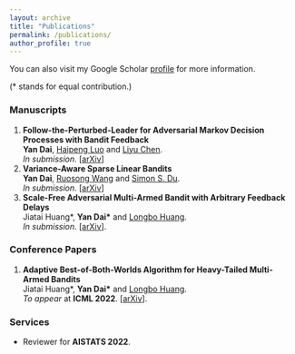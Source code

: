 ```yaml
---
layout: archive
title: "Publications"
permalink: /publications/
author_profile: true
---
```


You can also visit my Google Scholar [profile](https://scholar.google.com/citations?user=gkG4z3IAAAAJ) for more information.

(* stands for equal contribution.)

### Manuscripts

1. **Follow-the-Perturbed-Leader for Adversarial Markov Decision Processes with Bandit Feedback**  
**Yan Dai**, [Haipeng Luo](https://haipeng-luo.net/) and [Liyu Chen](https://lchenat.github.io/).  
*In submission*. \[[arXiv](https://arxiv.org/abs/2205.13451)\]
1. **Variance-Aware Sparse Linear Bandits**  
**Yan Dai**, [Ruosong Wang](https://www.cs.cmu.edu/~ruosongw/) and [Simon S. Du](https://simonshaoleidu.com/).  
*In submission*. \[[arXiv](https://arxiv.org/abs/2205.13450)\]
1. **Scale-Free Adversarial Multi-Armed Bandit with Arbitrary Feedback Delays**  
Jiatai Huang\*, **Yan Dai\*** and [Longbo Huang](https://people.iiis.tsinghua.edu.cn/~huang/).  
*In submission*. \[[arXiv](https://arxiv.org/abs/2110.13400)\].

### Conference Papers

1. **Adaptive Best-of-Both-Worlds Algorithm for Heavy-Tailed Multi-Armed Bandits**  
Jiatai Huang\*, **Yan Dai\*** and [Longbo Huang](https://people.iiis.tsinghua.edu.cn/~huang/).  
*To appear* at **ICML 2022**. \[[arXiv](https://arxiv.org/abs/2201.11921)\].

### Services
* Reviewer for **AISTATS 2022**.
